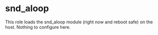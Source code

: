 # snd_aloop

This role loads the snd_aloop module (right now and reboot safe) on the host. Nothing to configure here.
